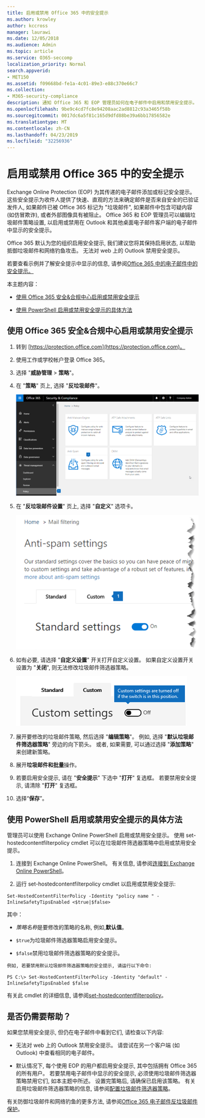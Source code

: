 ```yaml
---
title: 启用或禁用 Office 365 中的安全提示
ms.author: krowley
author: kccross
manager: laurawi
ms.date: 12/05/2018
ms.audience: Admin
ms.topic: article
ms.service: O365-seccomp
localization_priority: Normal
search.appverid:
- MET150
ms.assetid: f09668bd-fe1a-4c01-89e3-e88c370e66c7
ms.collection:
- M365-security-compliance
description: 通知 Office 365 和 EOP 管理员如何在电子邮件中启用和禁用安全提示。
ms.openlocfilehash: 9be9c4cd7fc8e94208aac2ad8812c93a3465f58b
ms.sourcegitcommit: 0017dc6a5f81c165d9dfd88be39a6bb17856582e
ms.translationtype: MT
ms.contentlocale: zh-CN
ms.lasthandoff: 04/23/2019
ms.locfileid: "32256936"
---
```

# <a name="enable-or-disable-safety-tips-in-office-365"></a>启用或禁用 Office 365 中的安全提示

Exchange Online Protection (EOP) 为其传递的电子邮件添加或标记安全提示。 这些安全提示为收件人提供了快速、直观的方法来确定邮件是否来自安全的已验证发件人, 如果邮件已被 Office 365 标记为 "垃圾邮件", 如果邮件中包含可疑内容 (如仿冒欺诈), 或者外部图像具有被阻止。 Office 365 和 EOP 管理员可以编辑垃圾邮件策略设置, 以启用或禁用在 Outlook 和其他桌面电子邮件客户端的电子邮件中显示的安全提示。 
  
Office 365 默认为您的组织启用安全提示, 我们建议您将其保持启用状态, 以帮助抵御垃圾邮件和网络钓鱼攻击。 无法对 web 上的 Outlook 禁用安全提示。
  
若要查看示例并了解安全提示中显示的信息, 请参阅[Office 365 中的电子邮件中的安全提示。](safety-tips-in-office-365.md)
  
本主题内容：
  
- [使用 Office 365 安全&amp;合规中心启用或禁用安全提示](enable-or-disable-safety-tips.md#SandCCsafetytip)
    
- [使用 PowerShell 启用或禁用安全提示的具体方法](enable-or-disable-safety-tips.md#pshellsafetytip)
    
## <a name="to-enable-or-disable-safety-tips-by-using-the-office-365-security-amp-compliance-center"></a>使用 Office 365 安全&amp;合规中心启用或禁用安全提示
<a name="SandCCsafetytip"> </a>

1. 转到 [https://protection.office.com](https://protection.office.com)。
    
2. 使用工作或学校帐户登录 Office 365。
    
3. 选择 "**威胁管理** \> **策略**"。 
    
4. 在 "**策略**" 页上, 选择 "**反垃圾邮件**"。
    
    ![此屏幕截图显示如何获取安全&amp;合规性中心中的 "反垃圾邮件设置" 页。](media/b8eb2ee3-2eb1-4ea2-b138-f6d7fb2e23de.png)
  
5. 在 "**反垃圾邮件设置**" 页上, 选择 "**自定义**" 选项卡。 
    
    ![此屏幕截图显示 "安全&amp;合规中心" 的 "反垃圾邮件设置" 页上的 "自定义" 选项卡的位置。](media/1d688d23-e6f3-4de5-84a7-e8ce31786193.png)
  
6. 如有必要, 请选择 "**自定义设置**" 开关打开自定义设置。 如果自定义设置开关设置为 "**关闭**", 则无法修改垃圾邮件筛选器策略。
    
    ![此屏幕截图显示自定义反垃圾邮件筛选器策略设置处于关闭状态。](media/94f900ad-b556-4a31-a3ac-acfcd72e71b8.png)
  
7. 展开要修改的垃圾邮件策略, 然后选择 "**编辑策略**"。 例如, 选择 "**默认垃圾邮件筛选器策略**" 旁边的向下箭头。 或者, 如果需要, 可以通过选择 "**添加策略**" 来创建新策略。
    
8. 展开**垃圾邮件和批量**操作。 
    
9. 若要启用安全提示, 请在 "**安全提示**" 下选中 "**打开**" 复选框。 若要禁用安全提示, 请清除 "**打开**" 复选框。 
    
10. 选择“**保存**”。
    
## <a name="to-enable-or-disable-safety-tips-by-using-powershell"></a>使用 PowerShell 启用或禁用安全提示的具体方法
<a name="pshellsafetytip"> </a>

管理员可以使用 Exchange Online PowerShell 启用或禁用安全提示。 使用 set-hostedcontentfilterpolicy cmdlet 可以在垃圾邮件筛选器策略中启用或禁用安全提示。
  
1. 连接到 Exchange Online PowerShell。 有关信息, 请参阅[连接到 Exchange Online PowerShell](http://go.microsoft.com/fwlink/p/?LinkId=396554)。
    
2. 运行 set-hostedcontentfilterpolicy cmdlet 以启用或禁用安全提示:
    
  ```
  Set-HostedContentFilterPolicy -Identity "policy name " -InlineSafetyTipsEnabled <$true|$false>
  ```

其中：
    
  -  *策略名称*是要修改的策略的名称, 例如,**默认值**。
    
  -  `$true`为垃圾邮件筛选器策略启用安全提示。 
    
  -  `$false`禁用垃圾邮件筛选器策略的安全提示。 
    
    例如, 若要禁用默认垃圾邮件筛选器策略的安全提示, 请运行以下命令:
    
  ```
  PS C:\> Set-HostedContentFilterPolicy -Identity "default" -InlineSafetyTipsEnabled $false
  ```

有关此 cmdlet 的详细信息, 请参阅[set-hostedcontentfilterpolicy](https://technet.microsoft.com/library/jj200781.aspx)。
    
## <a name="still-need-help"></a>是否仍需要帮助？
<a name="pshellsafetytip"> </a>

如果您禁用安全提示, 但仍在电子邮件中看到它们, 请检查以下内容:
  
- 无法对 web 上的 Outlook 禁用安全提示。 请尝试在另一个客户端 (如 Outlook) 中查看相同的电子邮件。
    
- 默认情况下, 每个使用 EOP 的用户都启用安全提示, 其中包括拥有 Office 365 的所有用户。 若要禁用电子邮件中显示的安全提示, 必须使用垃圾邮件筛选器策略禁用它们, 如本主题中所述。 设置完策略后, 请确保已启用该策略。 有关启用垃圾邮件筛选器策略的信息, 请参阅[配置垃圾邮件筛选器策略](https://technet.microsoft.com/library/jj200684.aspx)。
    
有关防御垃圾邮件和网络钓鱼的更多方法, 请参阅[Office 365 电子邮件反垃圾邮件保护](anti-spam-protection.md)。
  

